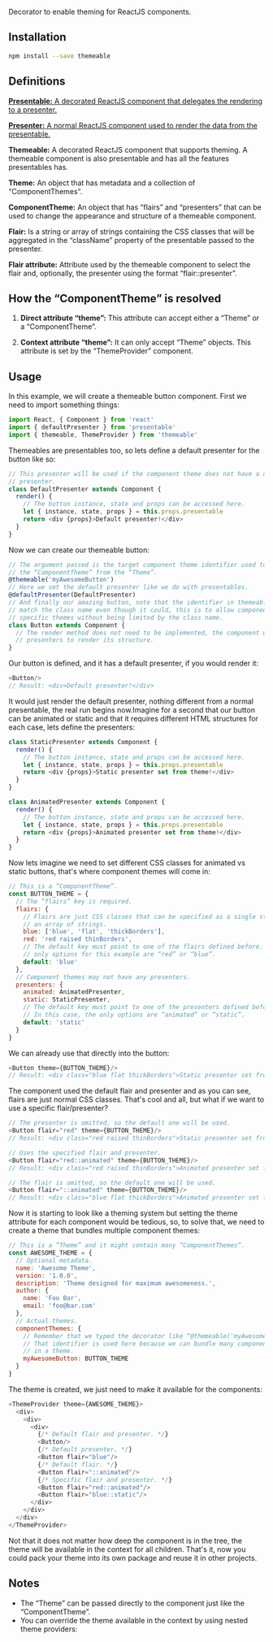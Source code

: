Decorator to enable theming for ReactJS components.

## Installation

```sh
npm install --save themeable
```

## Definitions

[**Presentable:** A decorated ReactJS component that delegates the rendering to
a presenter.](presentable)

[**Presenter:** A normal ReactJS component used to render the data from the
presentable.](presentable)

**Themeable:** A decorated ReactJS component that supports theming. A themeable
component is also presentable and has all the features presentables has.

**Theme:** An object that has metadata and a collection of “ComponentThemes”.

**ComponentTheme:** An object that has “flairs” and “presenters” that can be used
to change the appearance and structure of a themeable component.

**Flair:** Is a string or array of strings containing the CSS classes that will
be aggregated in the “className” property of the presentable passed to the
presenter.

**Flair attribute:** Attribute used by the themeable component to select the flair
and, optionally, the presenter using the format “flair::presenter”.

## How the “ComponentTheme” is resolved

1. **Direct attribute “theme”:** This attribute can accept either a “Theme” or a
  “ComponentTheme”.

2. **Context attribute “theme”:** It can only accept “Theme” objects. This attribute
  is set by the “ThemeProvider” component.

## Usage

In this example, we will create a themeable button component. First we need to
import something things:

```js
import React, { Component } from 'react'
import { defaultPresenter } from 'presentable'
import { themeable, ThemeProvider } from 'themeable'
```

Themeables are presentables too, so lets define a default presenter for the
button like so:

```js
// This presenter will be used if the component theme does not have a default
// presenter.
class DefaultPresenter extends Component {
  render() {
    // The button instance, state and props can be accessed here.
    let { instance, state, props } = this.props.presentable
    return <div {props}>Default presenter!</div>
  }
}
```

Now we can create our themeable button:

```js
// The argument passed is the target component theme identifier used to extract
// the “ComponentTheme” from the “Theme”.
@themeable('myAwesomeButton')
// Here we set the default presenter like we do with presentables.
@defaultPresenter(DefaultPresenter)
// And finally our amazing button, note that the identifier in themeable does not
// match the class name even though it could, this is to allow components to target
// specific themes without being limited by the class name.
class Button extends Component {
  // The render method does not need to be implemented, the component will use
  // presenters to render its structure.
}

```
Our button is defined, and it has a default presenter, if you would render it:

```js
<Button/>
// Result: <div>Default presenter!</div>
```

It would just render the default presenter, nothing different from a normal
presentable, the real run begins now.Imagine for a second that our button can be
animated or static and that it requires different HTML structures for each case,
lets define the presenters:

```js
class StaticPresenter extends Component {
  render() {
    // The button instance, state and props can be accessed here.
    let { instance, state, props } = this.props.presentable
    return <div {props}>Static presenter set from theme!</div>
  }
}

class AnimatedPresenter extends Component {
  render() {
    // The button instance, state and props can be accessed here.
    let { instance, state, props } = this.props.presentable
    return <div {props}>Animated presenter set from theme!</div>
  }
}
```

Now lets imagine we need to set different CSS classes for animated vs static
buttons, that's where component themes will come in:

```js
// This is a ”ComponentTheme”.
const BUTTON_THEME = {
  // The “flairs” key is required.
  flairs: {
    // Flairs are just CSS classes that can be specified as a single string or
    // an array of strings.
    blue: ['blue', 'flat', 'thickBorders'],
    red: 'red raised thinBorders',
    // The default key must point to one of the flairs defined before. The
    // only options for this example are “red” or “blue”.
    default: 'blue'
  },
  // Component themes may not have any presenters.
  presenters: {
    animated: AnimatedPresenter,
    static: StaticPresenter,
    // The default key must point to one of the presenters defined before.
    // In this case, the only options are “animated” or “static”.
    default: 'static'
  }
}
```

We can already use that directly into the button:

```js
<Button theme={BUTTON_THEME}/>
// Result: <div class="blue flat thickBorders">Static presenter set from theme!</div>
```

The component used the default flair and presenter and as you can see, flairs are
just normal CSS classes. That's cool and all, but what if we want to use a specific
flair/presenter?

```js
// The presenter is omitted, so the default one will be used.
<Button flair="red" theme={BUTTON_THEME}/>
// Result: <div class="red raised thinBorders">Static presenter set from theme!</div>

// Uses the specified flair and presenter.
<Button flair="red::animated" theme={BUTTON_THEME}/>
// Result: <div class="red raised thinBorders">Animated presenter set from theme!</div>

// The flair is omitted, so the default one will be used.
<Button flair="::animated" theme={BUTTON_THEME}/>
// Result: <div class="blue flat thickBorders">Animated presenter set from theme!</div>
```

Now it is starting to look like a theming system but setting the theme attribute
for each component would be tedious, so, to solve that, we need to create a theme
that bundles multiple component themes:

```js
// This is a ”Theme” and it might contain many “ComponentThemes”.
const AWESOME_THEME = {
  // Optional metadata.
  name: 'Awesome Theme',
  version: '1.0.0',
  description: 'Theme designed for maximum awesomeness.',
  author: {
    name: 'Foo Bar',
    email: 'foo@bar.com'
  },
  // Actual themes.
  componentThemes: {
    // Remember that we typed the decorator like “@themeable('myAwesomeButton')”?
    // That identifier is used here because we can bundle many component themes
    // in a theme.
    myAwesomeButton: BUTTON_THEME
  }
}
```

The theme is created, we just need to make it available for the components:

```js
<ThemeProvider theme={AWESOME_THEME}>
  <div>
    <div>
      <div>
        {/* Default flair and presenter. */}
        <Button/>
        {/* Default presenter. */}
        <Button flair="blue"/>
        {/* Default flair. */}
        <Button flair="::animated"/>
        {/* Specific flair and presenter. */}
        <Button flair="red::animated"/>
        <Button flair="blue::static"/>
      </div>
    </div>
  </div>
</ThemeProvider>
```

Not that it does not matter how deep the component is in the tree, the theme will
be available in the context for all children. That's it, now you could pack your
theme into its own package and reuse it in other projects.

## Notes

* The “Theme” can be passed directly to the component just like the “ComponentTheme”.
* You can override the theme available in the context by using nested theme providers:

[presentable]:https://github.com/borela/presentable

